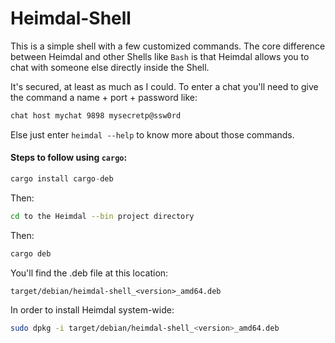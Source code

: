 # Heimdal-Shell

This is a simple shell with a few customized commands. The core difference between Heimdal and other Shells like ```Bash``` is that Heimdal allows you to chat with someone else directly inside the Shell.

It's secured, at least as much as I could. To enter a chat you'll need to give the command a name + port + password like:

```bash
chat host mychat 9898 mysecretp@ssw0rd
```

Else just enter ```heimdal --help``` to know more about those commands.

#### Steps to follow using ```cargo```:

```rust
cargo install cargo-deb
```

Then:
```bash
cd to the Heimdal --bin project directory
```
Then:
```rust
cargo deb
```

You'll find the .deb file at this location:
```
target/debian/heimdal-shell_<version>_amd64.deb
```

In order to install Heimdal system-wide:
```bash
sudo dpkg -i target/debian/heimdal-shell_<version>_amd64.deb
```
